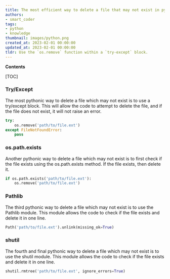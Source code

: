```yaml
---
title: The most efficient way to delete a file that may not exist in python
authors:
- smart_coder
tags:
- python
- knowledge
thumbnail: images/python.png
created_at: 2023-02-01 00:00:00
updated_at: 2023-02-01 00:00:00
tldr: Use the `os.remove` function within a `try-except` block.
---
```


**Contents**

[TOC]

### Try/Except

The most pythonic way to delete a file which may not exist is to use a try/except block. This will allow the code to attempt to delete the file, and if the file does not exist, it will not raise an error.

```python
try:
    os.remove('path/to/file.ext')
except FileNotFoundError:
    pass
```

### os.path.exists

Another pythonic way to delete a file which may not exist is to first check if the file exists using the os.path.exists method. If the file exists, then delete it.

```python
if os.path.exists('path/to/file.ext'):
    os.remove('path/to/file.ext')
```

### Pathlib

The third pythonic way to delete a file which may not exist is to use the Pathlib module. This module allows the code to check if the file exists and delete it in one line.

```python
Path('path/to/file.ext').unlink(missing_ok=True)
```

### shutil

The fourth and final pythonic way to delete a file which may not exist is to use the shutil module. This module allows the code to check if the file exists and delete it in one line.

```python
shutil.rmtree('path/to/file.ext', ignore_errors=True)
```
